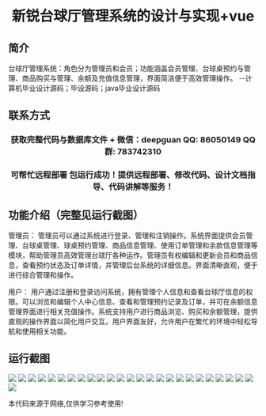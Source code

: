 <p><h1 align="center">新锐台球厅管理系统的设计与实现+vue</h1></p>

## 简介
台球厅管理系统：角色分为管理员和会员；功能涵盖会员管理、台球桌预约与管理、商品购买与管理、余额及充值信息管理，界面简洁便于高效管理操作。    --计算机毕业设计源码；毕设源码；java毕业设计源码


## 联系方式
<p><h3 align="center">获取完整代码与数据库文件 + 微信：deepguan QQ: 86050149 QQ群: 783742310</h3></p>
<p><h3 align="center">可帮忙远程部署 包运行成功！提供远程部署、修改代码、设计文档指导、代码讲解等服务！</h3></p>

## 功能介绍（完整见运行截图）
管理员： 管理员可以通过系统进行登录、管理和注销操作。系统界面提供会员管理、台球桌管理、球桌预约管理、商品信息管理、使用订单管理和余款信息管理等模块，帮助管理员高效管理台球厅各种运作。管理员有权编辑和更新会员和商品信息，查看预约状态及订单详情，并管理后台系统的详细信息。界面清晰直观，便于进行综合管理和操作。

用户： 用户通过注册和登录访问系统，拥有管理个人信息和查看台球厅信息的权限。可以浏览和编辑个人中心信息、查看和管理预约记录及订单，并可在余额信息管理界面进行相关充值操作。系统支持用户进行商品浏览、购买和余额管理，提供直观的操作界面以简化用户交互。用户界面友好，允许用户在繁忙的环境中轻松导航和使用相关功能。


## 运行截图
![](img/001.jpg)
![](img/002.jpg)
![](img/003.jpg)
![](img/004.jpg)
![](img/005.jpg)
![](img/006.jpg)
![](img/007.jpg)
![](img/008.jpg)
![](img/009.jpg)
![](img/010.jpg)
![](img/011.jpg)
![](img/012.jpg)
![](img/013.jpg)
![](img/014.jpg)
![](img/015.jpg)
![](img/016.jpg)
![](img/017.jpg)
![](img/018.jpg)
![](img/019.jpg)
![](img/020.jpg)
![](img/021.jpg)
![](img/022.jpg)
![](img/023.jpg)
![](img/024.jpg)
![](img/025.jpg)
![](img/026.jpg)

<p>本代码来源于网络,仅供学习参考使用!</p>
